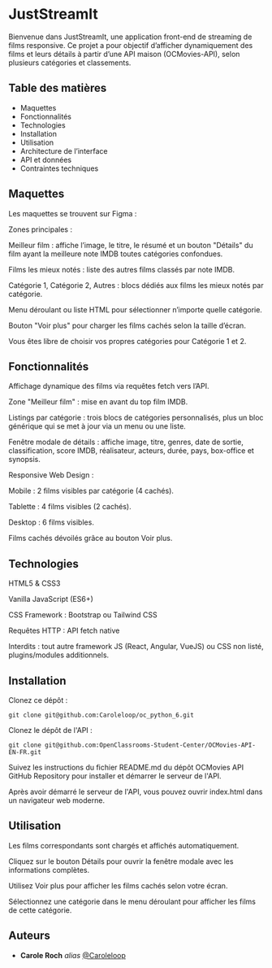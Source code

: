 # JustStreamIt

Bienvenue dans JustStreamIt, une application front-end de streaming de films responsive. Ce projet a pour objectif d’afficher dynamiquement des films et leurs détails à partir d’une API maison (OCMovies-API), selon plusieurs catégories et classements.

## Table des matières

- Maquettes
- Fonctionnalités
- Technologies
- Installation
- Utilisation
- Architecture de l’interface
- API et données
- Contraintes techniques

## Maquettes

Les maquettes se trouvent sur Figma :

Zones principales :

Meilleur film : affiche l’image, le titre, le résumé et un bouton "Détails" du film ayant la meilleure note IMDB toutes catégories confondues.

Films les mieux notés : liste des autres films classés par note IMDB.

Catégorie 1, Catégorie 2, Autres : blocs dédiés aux films les mieux notés par catégorie.

Menu déroulant ou liste HTML pour sélectionner n’importe quelle catégorie.

Bouton "Voir plus" pour charger les films cachés selon la taille d’écran.

Vous êtes libre de choisir vos propres catégories pour Catégorie 1 et 2.

## Fonctionnalités

Affichage dynamique des films via requêtes fetch vers l’API.

Zone "Meilleur film" : mise en avant du top film IMDB.

Listings par catégorie : trois blocs de catégories personnalisés, plus un bloc générique qui se met à jour via un menu ou une liste.

Fenêtre modale de détails : affiche image, titre, genres, date de sortie, classification, score IMDB, réalisateur, acteurs, durée, pays, box-office et synopsis.

Responsive Web Design :

Mobile : 2 films visibles par catégorie (4 cachés).

Tablette : 4 films visibles (2 cachés).

Desktop : 6 films visibles.

Films cachés dévoilés grâce au bouton Voir plus.

## Technologies

HTML5 & CSS3

Vanilla JavaScript (ES6+)

CSS Framework : Bootstrap ou Tailwind CSS

Requêtes HTTP : API fetch native

Interdits : tout autre framework JS (React, Angular, VueJS) ou CSS non listé, plugins/modules additionnels.

## Installation

Clonez ce dépôt :

    git clone git@github.com:Caroleloop/oc_python_6.git

Clonez le dépôt de l'API :

    git clone git@github.com:OpenClassrooms-Student-Center/OCMovies-API-EN-FR.git

Suivez les instructions du fichier README.md du dépôt OCMovies API GitHub Repository pour installer et démarrer le serveur de l'API.

Après avoir démarré le serveur de l'API, vous pouvez ouvrir index.html dans un navigateur web moderne.

## Utilisation

Les films correspondants sont chargés et affichés automatiquement.

Cliquez sur le bouton Détails pour ouvrir la fenêtre modale avec les informations complètes.

Utilisez Voir plus pour afficher les films cachés selon votre écran.

Sélectionnez une catégorie dans le menu déroulant pour afficher les films de cette catégorie.

## Auteurs

- **Carole Roch** _alias_ [@Caroleloop](https://github.com/Caroleloop)
